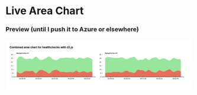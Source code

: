 # Live Area Chart

### Preview (until I push it to Azure or elsewhere)

![](https://raw.githubusercontent.com/m-wilczynski/d3js-playground/master/LiveAreaChart/example_charts.PNG)

